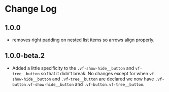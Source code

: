 # Change Log

## 1.0.0

* removes right padding on nested list items so arrows align properly.

## 1.0.0-beta.2

* Added a little specificity to the `.vf-show-hide__button`  and `vf-tree__button` so that it didn't break. No changes except for when `vf-show-hide__button` and `.vf-tree__button` are declared we now have `.vf-button.vf-show-hide__button` and `.vf-button.vf-tree__button`.
